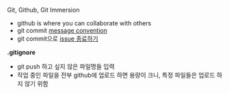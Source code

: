 Git, Github, Git Immersion
- github is where you can collaborate with others
- git commit [message convention](https://doublesprogramming.tistory.com/256)
- git commit으로 [issue 종료하기](https://www.hahwul.com/2018/07/27/closing-git-issue-with-commit/)

<b>.gitignore</b>
- git push 하고 싶지 않은 파일명들 입력
- 작업 중인 파일을 전부 github에 업로드 하면 용량이 크니, 특정 파일들은 업로드 하지 않기 위함

